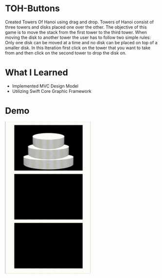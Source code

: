 # TOH-Buttons
Created Towers Of Hanoi using drag and drop. Towers of Hanoi consist of three towers and disks placed one over the other. The objective of this game is to move the stack from the first tower to the third tower. When moving the disk to another tower the user has to follow two simple rules: Only one disk can be moved at a time and no disk can be placed on top of a smaller disk. In this Iteration first click on the tower that you want to take from and then click on the second tower to drop the disk on. 

# What I Learned 
- Implemented MVC Design Model
- Utilizing Swift Core Graphic Framework 

# Demo
<img src="gifs/toh_buttons.gif" height="500">
